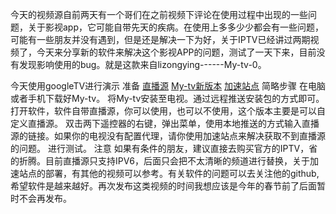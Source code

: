 今天的视频源自前两天有一个哥们在之前视频下评论在使用过程中出现的一些问题，关于影视app，它可能自带先天的疾病。在使用上多多少少都会有一些问题，可能有一些朋友并没有遇到，但是还是解决一下为好，关于IPTV已经讲过两期视频了，今天来分享新的软件来解决这个影视APP的问题，测试了一天下来，目前没有发现影响使用的bug。就是这款来自lizongying------My-tv-0。

今天使用googleTV进行演示
准备
[直播源](https://github.com/abszm/abszm-zby)
[My-tv新版本](https://github.com/lizongying/my-tv-0)
[加速站点](https://abszm.todemo.xyz/)
简略步骤
在电脑或者手机下载好My-tv。
将My-tv安装至电视。通过远程推送安装包的方式即可。
打开软件，软件自带直播源，你可以使用，也可以不使用，这个版本主要是可以自定义直播源。
双击两下遥控器的右键，弹出菜单，使用本地推送的方式输入直播源的链接。如果你的电视没有配置代理，请你使用加速站点来解决获取不到直播源的问题。
进行测试。
注意
如果有条件的朋友，建议直接去购买官方的IPTV，省的折腾。目前直播源只支持IPV6，后面只会把不太清晰的频道进行替换，关于加速站点的部署，有其他的视频可以参考。有关软件的问题可以去关注他的github,希望软件是越来越好。再次发布这类视频的时间我想应该是今年的春节前了后面暂时不会再发布。

